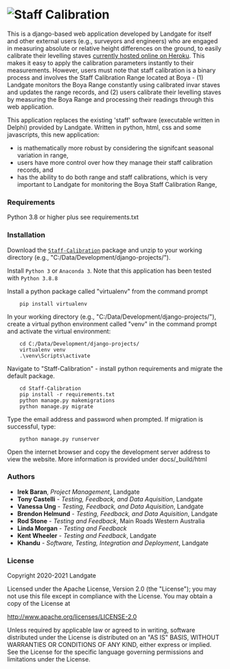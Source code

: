 # ![Staff Calibration](https://www0.landgate.wa.gov.au/__data/assets/file/0007/11599/LGGVCOM4.svg)

This is a django-based web application developed by Landgate for itself and other external users (e.g., surveyors and engineers) who are engaged in measuring absolute or relative height differences on the ground, to easily calibrate their levelling staves [currently hosted online on Heroku](http://staffcalibration.herokuapp.com/). This makes it easy to apply the calibration parameters instantly to their measurements. However, users must note that staff calibration is a binary process and involves the Staff Calibration Range located at Boya - (1) Landgate monitors the Boya Range constantly using calibrated invar staves and updates the range records, and (2) users calibrate their levelling staves by measuring the Boya Range and processing their readings through this web application.    

This application replaces the existing 'staff' software (executable written in Delphi) provided by Landgate. Written in python, html, css and some javascripts, this new application:

* is mathematically more robust by considering the signifcant seasonal variation in range,
* users have more control over how they manage their staff calibration records, and
* has the ability to do both range and staff calibrations, which is very important to Landgate for monitoring the Boya Staff Calibration Range, 

### Requirements

Python 3.8 or higher plus see requirements.txt

### Installation

Download the [```Staff-Calibration```](https://github.com/Landgate/Staff-Calibration.git) package and unzip to your working directory (e.g., "C:/Data/Development/django-projects/"). 

Install ```Python 3``` or ```Anaconda 3```. Note that this application has been tested with ```Python 3.8.8```

Install a python package called "virtualenv" from the command prompt
```
	pip install virtualenv 
```

In your working directory (e.g., "C:/Data/Development/django-projects/"), create a virtual python environment called "venv" in the command prompt and activate the virtual environment:

```
	cd C:/Data/Development/django-projects/
	virtualenv venv
	.\venv\Scripts\activate
```
Navigate to "Staff-Calibration" - install python requirements and migrate the default package. 

```	
	cd Staff-Calibration
	pip install -r requirements.txt
	python manage.py makemigrations
	python manage.py migrate
```

Type the email address and password when prompted. If migration is successful, type:

```
	python manage.py runserver
```

Open the internet browser and copy the development server address to view the website. More information is provided under docs/_build/html

### Authors

* **Irek Baran**, *Project Management*, Landgate
* **Tony Castelli** - *Testing, Feedback, and Data Aquisition*, Landgate
* **Vanessa Ung** - *Testing, Feedback, and Data Aquisition*, Landgate
* **Brendon Helmund** - *Testing, Feedback, and Data Aquisition*, Landgate
* **Rod Stone** - *Testing and Feedback*, Main Roads Western Australia
* **Linda Morgan** - *Testing and Feedback*
* **Kent Wheeler** - *Testing and Feedback*, Landgate
* **Khandu** - *Software, Testing, Integration and Deployment*, Landgate


### License

Copyright 2020-2021 Landgate

Licensed under the Apache License, Version 2.0 (the "License"); you may not use this file except in compliance with the License. You may obtain a copy of the License at

http://www.apache.org/licenses/LICENSE-2.0

Unless required by applicable law or agreed to in writing, software distributed under the License is distributed on an "AS IS" BASIS, WITHOUT WARRANTIES OR CONDITIONS OF ANY KIND, either express or implied. See the License for the specific language governing permissions and limitations under the License.

